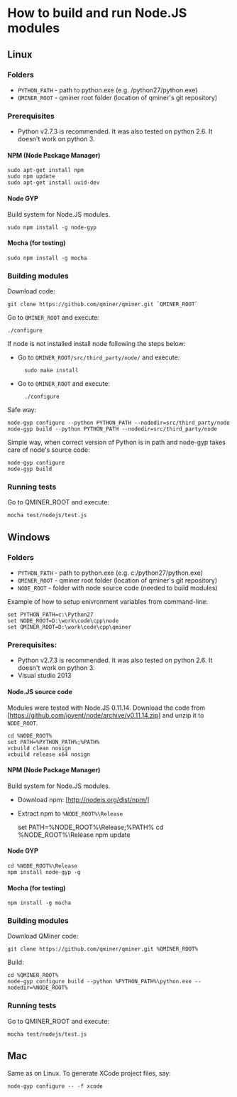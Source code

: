 # How to build and run Node.JS modules

## Linux

### Folders

 - `PYTHON_PATH` - path to python.exe (e.g. /python27/python.exe)
 - `QMINER_ROOT` - qminer root folder (location of qminer's git repository)

### Prerequisites

 - Python v2.7.3 is recommended. It was also tested on python 2.6. It doesn't work on python 3.

#### NPM (Node Package Manager)

	sudo apt-get install npm
	sudo npm update
	sudo apt-get install uuid-dev

#### Node GYP

Build system for Node.JS modules.

	sudo npm install -g node-gyp

#### Mocha (for testing)

	sudo npm install -g mocha


### Building modules

Download code:

	git clone https://github.com/qminer/qminer.git `QMINER_ROOT`

Go to `QMINER_ROOT` and execute:

	./configure

If node is not installed install node following the steps below:
- Go to `QMINER_ROOT/src/third_party/node/` and execute:
 
		sudo make install

- Go to `QMINER_ROOT` and execute:

		./configure


Safe way:

	node-gyp configure --python PYTHON_PATH --nodedir=src/third_party/node
	node-gyp build --python PYTHON_PATH --nodedir=src/third_party/node

Simple way, when correct version of Python is in path and node-gyp takes care of node's source code:

	node-gyp configure
	node-gyp build

### Running tests

Go to QMINER_ROOT and execute:

	mocha test/nodejs/test.js


## Windows

### Folders

 - `PYTHON_PATH` - path to python.exe (e.g. c:/python27/python.exe)
 - `QMINER_ROOT` - qminer root folder (location of qminer's git repository)
 - `NODE_ROOT`   - folder with node source code (needed to build modules)

Example of how to setup enivronment variables from command-line:

	set PYTHON_PATH=c:\Python27
	set NODE_ROOT=D:\work\code\cpp\node
	set QMINER_ROOT=D:\work\code\cpp\qminer

### Prerequisites:

 - Python v2.7.3 is recommended. It was also tested on python 2.6. It doesn't work on python 3.
 - Visual studio 2013

#### Node.JS source code

Modules were tested with Node.JS 0.11.14. Download the code from [https://github.com/joyent/node/archive/v0.11.14.zip] and unzip it to `NODE_ROOT`.

	cd %NODE_ROOT%
	set PATH=%PYTHON_PATH%;%PATH%
	vcbuild clean nosign
	vcbuild release x64 nosign

#### NPM (Node Package Manager)

Build system for Node.JS modules.

- Download npm: [http://nodejs.org/dist/npm/]
- Extract npm to `%NODE_ROOT%\Release`

	set PATH=%NODE_ROOT%\Release;%PATH%
	cd %NODE_ROOT%\Release
	npm update


#### Node GYP

	cd %NODE_ROOT%\Release
	npm install node-gyp -g

#### Mocha (for testing)

	npm install -g mocha

### Building modules

Download QMiner code:

	git clone https://github.com/qminer/qminer.git %QMINER_ROOT%

Build:

	cd %QMINER_ROOT%
	node-gyp configure build --python %PYTHON_PATH%\python.exe --nodedir=%NODE_ROOT%


### Running tests

Go to QMINER_ROOT and execute:

	mocha test/nodejs/test.js


## Mac

Same as on Linux. To generate XCode project files, say:

	node-gyp configure -- -f xcode
